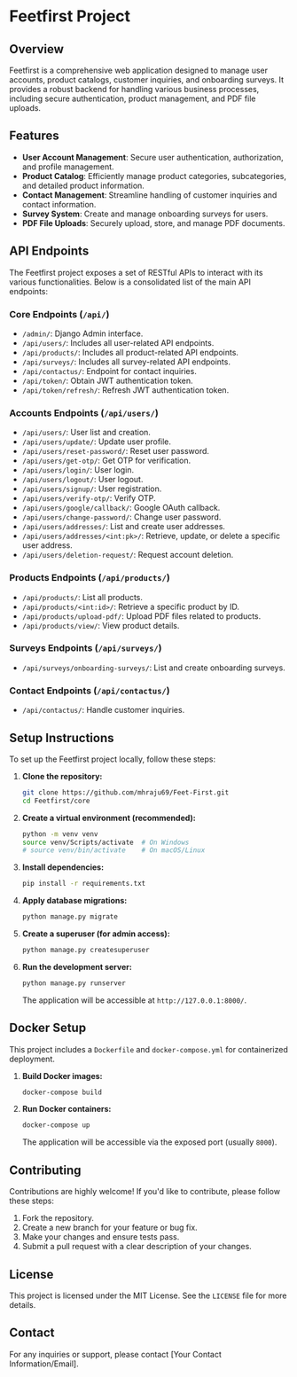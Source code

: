 # Feetfirst Project

## Overview

Feetfirst is a comprehensive web application designed to manage user accounts, product catalogs, customer inquiries, and onboarding surveys. It provides a robust backend for handling various business processes, including secure authentication, product management, and PDF file uploads.

## Features

-   **User Account Management**: Secure user authentication, authorization, and profile management.
-   **Product Catalog**: Efficiently manage product categories, subcategories, and detailed product information.
-   **Contact Management**: Streamline handling of customer inquiries and contact information.
-   **Survey System**: Create and manage onboarding surveys for users.
-   **PDF File Uploads**: Securely upload, store, and manage PDF documents.

## API Endpoints

The Feetfirst project exposes a set of RESTful APIs to interact with its various functionalities. Below is a consolidated list of the main API endpoints:

### Core Endpoints (`/api/`)

-   `/admin/`: Django Admin interface.
-   `/api/users/`: Includes all user-related API endpoints.
-   `/api/products/`: Includes all product-related API endpoints.
-   `/api/surveys/`: Includes all survey-related API endpoints.
-   `/api/contactus/`: Endpoint for contact inquiries.
-   `/api/token/`: Obtain JWT authentication token.
-   `/api/token/refresh/`: Refresh JWT authentication token.

### Accounts Endpoints (`/api/users/`)

-   `/api/users/`: User list and creation.
-   `/api/users/update/`: Update user profile.
-   `/api/users/reset-password/`: Reset user password.
-   `/api/users/get-otp/`: Get OTP for verification.
-   `/api/users/login/`: User login.
-   `/api/users/logout/`: User logout.
-   `/api/users/signup/`: User registration.
-   `/api/users/verify-otp/`: Verify OTP.
-   `/api/users/google/callback/`: Google OAuth callback.
-   `/api/users/change-password/`: Change user password.
-   `/api/users/addresses/`: List and create user addresses.
-   `/api/users/addresses/<int:pk>/`: Retrieve, update, or delete a specific user address.
-   `/api/users/deletion-request/`: Request account deletion.

### Products Endpoints (`/api/products/`)

-   `/api/products/`: List all products.
-   `/api/products/<int:id>/`: Retrieve a specific product by ID.
-   `/api/products/upload-pdf/`: Upload PDF files related to products.
-   `/api/products/view/`: View product details.

### Surveys Endpoints (`/api/surveys/`)

-   `/api/surveys/onboarding-surveys/`: List and create onboarding surveys.

### Contact Endpoints (`/api/contactus/`)

-   `/api/contactus/`: Handle customer inquiries.

## Setup Instructions

To set up the Feetfirst project locally, follow these steps:

1.  **Clone the repository:**
    ```bash
    git clone https://github.com/mhraju69/Feet-First.git
    cd Feetfirst/core
    ```

2.  **Create a virtual environment (recommended):**
    ```bash
    python -m venv venv
    source venv/Scripts/activate  # On Windows
    # source venv/bin/activate    # On macOS/Linux
    ```

3.  **Install dependencies:**
    ```bash
    pip install -r requirements.txt
    ```

4.  **Apply database migrations:**
    ```bash
    python manage.py migrate
    ```

5.  **Create a superuser (for admin access):**
    ```bash
    python manage.py createsuperuser
    ```

6.  **Run the development server:**
    ```bash
    python manage.py runserver
    ```

    The application will be accessible at `http://127.0.0.1:8000/`.

## Docker Setup

This project includes a `Dockerfile` and `docker-compose.yml` for containerized deployment.

1.  **Build Docker images:**
    ```bash
    docker-compose build
    ```

2.  **Run Docker containers:**
    ```bash
    docker-compose up
    ```

    The application will be accessible via the exposed port (usually `8000`).

## Contributing

Contributions are highly welcome! If you'd like to contribute, please follow these steps:

1.  Fork the repository.
2.  Create a new branch for your feature or bug fix.
3.  Make your changes and ensure tests pass.
4.  Submit a pull request with a clear description of your changes.

## License

This project is licensed under the MIT License. See the `LICENSE` file for more details.

## Contact

For any inquiries or support, please contact [Your Contact Information/Email].